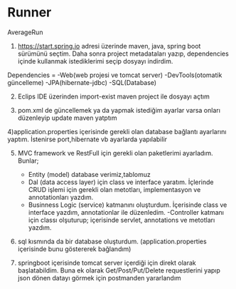 # Runner
AverageRun

1) https://start.spring.io adresi üzerinde maven, java, spring boot sürümünü seçtim. Daha sonra project metadataları yazıp, dependencies içinde kullanmak istediklerimi seçip dosyayı indirdim.

Dependencies = -Web(web projesi ve tomcat server)
			   -DevTools(otomatik güncelleme)
			   -JPA(hibernate-jdbc)
			   -SQL(Database)

2) Eclips IDE üzerinden import-exist maven project ile dosyayı açtım

3) pom.xml de güncellemek ya da yapmak istediğim ayarlar varsa onları düzenleyip update maven yatptım

4)application.properties içerisinde gerekli olan database bağlantı ayarlarını yaptım. İstenirse port,hibernate vb ayarlarda yapılabilir

5) MVC framework ve RestFull için gerekli olan paketlerimi ayarladım. Bunlar;
	
	- Entity (model) database verimiz,tablomuz
	- Dal (data access layer) için class ve interface yaratım. İçlerinde CRUD işlemi için gerekli olan metotları, implementasyon ve annotationları yazdım.
	- Businness Logic (service) katmanını oluşturdum. İçerisinde class ve interface yazdım, annotationlar ile düzenledim.
	-Controller katmanı için classı olşuturup; içerisinde servlet, annotations ve metotları yazdım.

6) sql kısmında da bir database oluşturdum. (application.properties içerisinde bunu göstererek bağlandım)

7) springboot içerisinde tomcat server içerdiği için direkt olarak başlatabildim. Buna ek olarak Get/Post/Put/Delete requestlerini yapıp json dönen datayı görmek için postmanden yararlandım












































